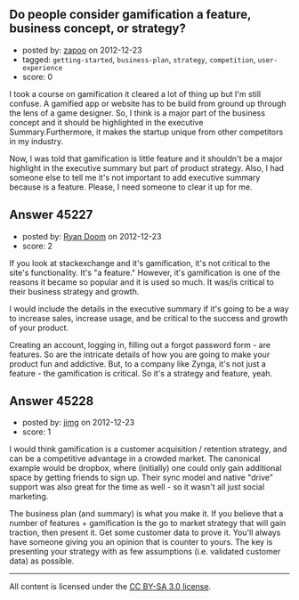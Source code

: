 ## Do people consider gamification a feature, business concept, or strategy?

- posted by: [zapoo](https://stackexchange.com/users/-1/17081-zapoo) on 2012-12-23
- tagged: `getting-started`, `business-plan`, `strategy`, `competition`, `user-experience`
- score: 0

 I took a course on gamification it cleared a lot of thing up but I'm still confuse. A gamified app or website has to be build from ground up through the lens of a game designer. So, I think is a major part of the business concept and it should be highlighted in the executive Summary.Furthermore, it makes the startup unique from other competitors in my industry.

Now, I was told that gamification is little feature and it shouldn't be a major highlight in the executive summary but part of product strategy. Also, I had someone else to tell me it's not important to add executive summary because is a feature.  Please, I need someone to clear it up for me.


## Answer 45227

- posted by: [Ryan Doom](https://stackexchange.com/users/-1/5655-ryan-doom) on 2012-12-23
- score: 2

If you look at stackexchange and it's gamification, it's not critical to the site's functionality.  It's "a feature."  However, it's gamification is one of the reasons it became so popular and it is used so much. It was/is critical to their business strategy and growth.

I would include the details in the executive summary if it's going to be a way to increase sales, increase usage, and be critical to the success and growth of your product.

Creating an account, logging in, filling out a forgot password form - are features. So are the intricate details of how you are going to make your product fun and addictive.  But, to a company like Zynga, it's not just a feature - the gamification is critical.  So it's a strategy and feature, yeah.


## Answer 45228

- posted by: [jimg](https://stackexchange.com/users/-1/2380-jimg) on 2012-12-23
- score: 1

I would think gamification is a customer acquisition / retention strategy, and can be a competitive advantage in a crowded market. The canonical example would be dropbox, where (initially) one could only gain additional space by getting friends to sign up. Their sync model and native "drive" support was also great for the time as well - so it wasn't all just social marketing. 

The business plan (and summary) is what you make it. If you believe that a number of features + gamification is the go to market strategy that will gain traction, then present it.  Get some customer data to prove it. You'll always have someone giving you an opinion that is counter to yours.  The key is presenting your strategy with as few assumptions (i.e. validated customer data) as possible. 



---

All content is licensed under the [CC BY-SA 3.0 license](https://creativecommons.org/licenses/by-sa/3.0/).
